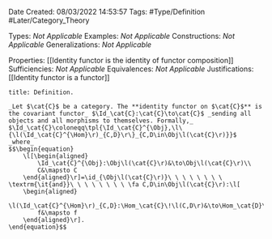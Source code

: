 <div class="topSpace"></div>

Date Created: 08/03/2022 14:53:57
Tags: #Type/Definition #Later/Category_Theory

Types: _Not Applicable_
Examples: _Not Applicable_
Constructions: _Not Applicable_
Generalizations: _Not Applicable_

Properties: [[Identity functor is the identity of functor composition]]
Sufficiencies: _Not Applicable_
Equivalences: _Not Applicable_
Justifications: [[Identity functor is a functor]]

``` ad-Definition
title: Definition.

_Let $\cat{C}$ be a category. The **identity functor on $\cat{C}$** is the covariant functor_ $\Id_\cat{C}:\cat{C}\to\cat{C}$ _sending all objects and all morphisms to themselves. Formally,_ $\Id_\cat{C}\coloneqq\tpl{\Id_\cat{C}^{\Obj},\l\{\l(\Id_\cat{C}^{\Hom}\r)_{C,D}\r\}_{C,D\in\Obj\l(\cat{C}\r)}}$ _where_
$$\begin{equation}
    \l[\begin{aligned}
        \Id_\cat{C}^{\Obj}:\Obj\l(\cat{C}\r)&\to\Obj\l(\cat{C}\r)\\
        C&\mapsto C
    \end{aligned}\r]=\id_{\Obj\l(\cat{C}\r)}\ \ \ \ \ \ \ \ \textrm{\it{and}}\ \ \ \ \ \ \ \ \fa C,D\in\Obj\l(\cat{C}\r):\l[
    \begin{aligned}
        \l(\Id_\cat{C}^{\Hom}\r)_{C,D}:\Hom_\cat{C}\!\l(C,D\r)&\to\Hom_\cat{D}\l(C,D\r)\\
        f&\mapsto f
    \end{aligned}\r].
\end{equation}$$

```
